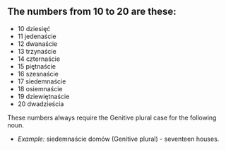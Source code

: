 ## The numbers from 10 to 20 are these:
* 10 dziesięć
* 11 jedenaście
* 12 dwanaście
* 13 trzynaście
* 14 czternaście
* 15 piętnaście
* 16 szesnaście
* 17 siedemnaście
* 18 osiemnaście
* 19 dziewiętnaście
* 20 dwadzieścia

These numbers always require the Genitive plural case for the following noun.

* *Example:* siedemnaście domów (Genitive plural) - seventeen houses.